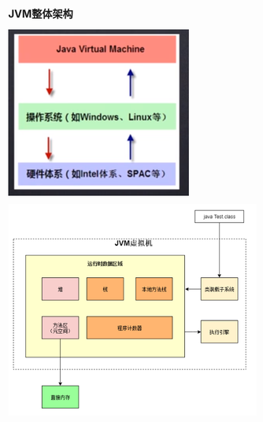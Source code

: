 ## JVM整体架构

![title](https://raw.githubusercontent.com/XQLong/Image-Hosting/master/gitnote/2019/08/06/1565058630843-1565058630847.png)

![title](https://raw.githubusercontent.com/XQLong/Image-Hosting/master/gitnote/2019/08/06/1565059831048-1565059831224.png)